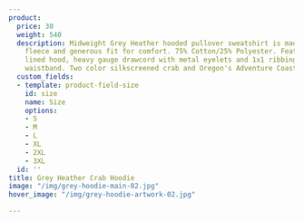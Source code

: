 ```yaml
---
product:
  price: 30
  weight: 540
  description: Midweight Grey Heather hooded pullover sweatshirt is made with soft,
    fleece and generous fit for comfort. 75% Cotton/25% Polyester. Features a jersey
    lined hood, heavy gauge drawcord with metal eyelets and 1x1 ribbing at cuffs and
    waistband. Two color silkscreened crab and Oregon's Adventure Coast Logo.
  custom_fields:
  - template: product-field-size
    id: size
    name: Size
    options:
    - S
    - M
    - L
    - XL
    - 2XL
    - 3XL
  id: ''
title: Grey Heather Crab Hoodie
image: "/img/grey-hoodie-main-02.jpg"
hover_image: "/img/grey-hoodie-artwork-02.jpg"

---
```

